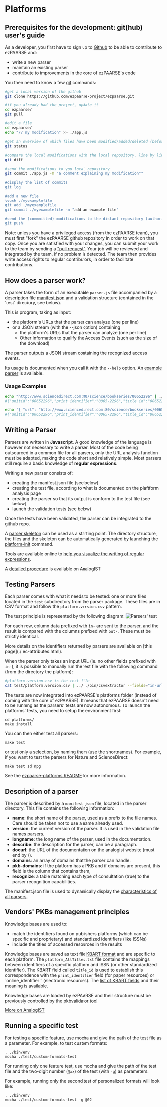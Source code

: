 # Platforms #

## Prerequisites for the development: git(hub) user's guide  ##

As a developer, you first have to sign up to [Github](https://github.com/) to be able to contribute to ezPAARSE and:

* write a new parser
* maintain an existing parser
* contribute to improvements in the core of ezPAARSE's code

You then need to know a few [git](http://git-scm.com/) commands:

```bash
#get a local version of the github
git clone https://github.com/ezpaarse-project/ezpaarse.git

#if you already had the project, update it
cd ezpaarse/
git pull

#edit a file
cd ezpaarse/
echo "// my modification" >> ./app.js

#get an overview of which files have been modified/added/deleted (before a commit)
git status

#compare the local modifications with the local repository, line by line, before saving the modifications
git diff

#send the modifications to you local repository
git commit ./app.js -m "a comment explaining my modification""

#display the list of commits
git log

#add a new file
touch ./myexamplefile
git add ./myexamplefile
git commit ./myexamplefile -m "add an example file"

#send the (commmitted) modifications to the distant repository (authorization from the distant repo needed).
git push
```

Note: unless you have a privileged access (from the ezPAARSE team), you must first "fork" the ezPAARSE github repository in order to work on that copy. Once you are satisfied with your changes, you can submit your work to the team by sending a ["pull request"](https://help.github.com/articles/using-pull-requests). Your job will be reviewed and integrated by the team, if no problem is detected. The team then provides write access rights to regular contributors, in order to facilitate contributions.

## How does a parser work? ##

A parser takes the form of an executable `parser.js` file accompanied by a description file [manifest.json](https://github.com/ezpaarse-project/ezpaarse-platforms/blob/master/sd/manifest.json) and a validation structure (contained in the 'test' directory, see below).

This is program, taking as input:
   * the platform's URLs that the parser can analyze (one per line)
   * or a JSON stream (with the --json option) containing
       * the platform's URLs that the parser can analyze (one per line)
       * Other information to qualify the Access Events (such as the size of the download)

The parser outputs a JSON stream containing the recognized access events.

Its usage is documented when you call it with the `--help` option.
An [example parser](https://github.com/ezpaarse-project/ezpaarse-platforms/blob/master/js-parser-skeleton/parser.js) is available.

### Usage Examples ###
```bash
echo "http://www.sciencedirect.com:80/science/bookseries/00652296" | ./parser.js
#{"unitid":"00652296","print_identifier":"0065-2296","title_id":"00652296","rtype":"BOOKSERIE","mime":"MISC"}

echo '{ "url": "http://www.sciencedirect.com:80/science/bookseries/00652296", "status": 200 }' | ./parser.js --json
#{"unitid":"00652296","print_identifier":"0065-2296","title_id":"00652296","rtype":"BOOKSERIE","mime":"MISC"}
```


## Writing a Parser ##

Parsers are written in **Javascript**. A good knowledge of the language is however not necessary to write a parser. Most of the code being outsourced in a common file for all parsers, only the URL analysis function must be adapted, making the code short and relatively simple. Most parsers still require a basic knowledge of **regular expressions**.

Writing a new parser consists of:
* creating the manifest.json file (see below)
* creating the test file, according to what is documented on the plaftform analysis page
* creating the parser so that its output is conform to the test file (see below)
* launch the validation tests (see below)

Once the tests have been validated, the parser can be integrated to the github repo.

A [parser skeleton](https://github.com/ezpaarse-project/ezpaarse-platforms/tree/master/js-parser-skeleton) can be used as a starting point. The directory structure, the files and the skeleton can be automatically generated by launching the [platform-init](./tools.html#platform-init) command.

Tools are available online to [help you visualize the writing of regular expressions](http://www.regexper.com/).

A [detailed procedure](http://analogist.couperin.org/platforms/contribute/parser) is available on AnalogIST

## Testing Parsers

Each parser comes with what it needs to be tested: one or more files located in the `test` subdirectory from the parser package. These files are in CSV format and follow the ``platform.version.csv`` pattern.

The test principle is represented by the following diagram:
![Parsers' test](../_static/images/ezPAARSE-Test-des-Parseurs.png "Test des parseurs")

For each row, column data prefixed with ``in-`` are sent to the parser, and the result is compared with the columns prefixed with ``out-``. These must be strictly identical.

More details on the identifiers returned by parsers are available on [this page](./ ec-attributes.html).

When the parser only takes an input URL (ie. no other fields prefixed with ``in-``), it is possible to manually run the test file with the following command (from the directory the platform):

```bash
#platform.version.csv is the test file
cat test/platform.version.csv | ../../bin/csvextractor --fields="in-url" -c --noheader | ./parser.js
```

The tests are now integrated into ezPAARSE's platforms folder (instead of coming with the core of ezPAARSE).
It means that ezPAARSE doesn't need to be running as the parsers' tests are now autonomous.
To launch the platforms' tests, you need to setup the environment first:
```
cd platforms/
make install
```

You can then either test all parsers:
```
make test
```
or test only a selection, by naming them (use the shortnames).
For example, if you want to test the parsers for Nature and ScienceDirect:
```
make test sd npg
```

See the [ezpaarse-platforms README](https://github.com/ezpaarse-project/ezpaarse-platforms/blob/master/README.md) for more information.

## Description of a parser

The parser is described by a ``manifest.json`` file, located in the parser directory.
This file contains the following information:

* **name**: the short name of the parser, used as a prefix to the file names. Care should be taken not to use a name already used.
* **version**: the current version of the parser. It is used in the validation file names parsers.
* **longname**: the long name of the parser, used in the documentation.
* **describe**: the description for the parser, can be a paragraph.
* **docurl**: the URL of the documentation on the analogist website (must end by /).
* **domains**: an array of domains that the parser can handle.
* **pkb-domains**: if the platform has a PKB and if domains are present, this field is the column that contains them,
* **recognize**: a table matching each type of consultation (true) to the parser recognition capabilities.

The manifest.json file is used to dynamically display the [characteristics of all parsers](http://analogist.couperin.org/platforms/start#capacites-des-parseurs).


## Vendors' PKBs management principles

Knowledge bases are used to:

* match the identifiers found on publishers platforms (which can be specific and proprietary) and standardized identifiers (like ISSNs)
* include the titles of accessed resources in the results

Knowledge bases are saved as text file [KBART format](http://www.uksg.org/kbart/s1/summary) and are specific to each platform.
The ``platform_AllTitles.txt`` file contains the mappings between identifiers of a specific platform and ISSN (or other standardized identifier). The KBART field called ``title_id`` is used to establish this correspondence with the ``print_identifier`` field (for paper resources) or `online_identifier`` (electronic resources). The [list of KBART fields](http://www.uksg.org/kbart/s5/guidelines/data_field_labels) and their meaning is available.

Knowledge bases are loaded by ezPAARSE and their structure must be previously controlled by the [pkbvalidator tool](/doc/tools.html#pkbvalidator)

[More on AnalogIST](http://analogist.couperin.org/platforms/contribute/parser)

## Running a specific test ##

For testing a specific feature, use mocha and give the path of the test file as a parameter.
For example, to test custom formats:
```console
. ./bin/env
mocha ./test/custom-formats-test
```

For running only one feature test, use mocha and give the path of the test file and the two-digit number (``@xx``) of the test (with ``-g``) as parameters.

For example, running only the second test of personalized formats will look like:
```console
. ./bin/env
mocha ./test/custom-formats-test -g @02
```
